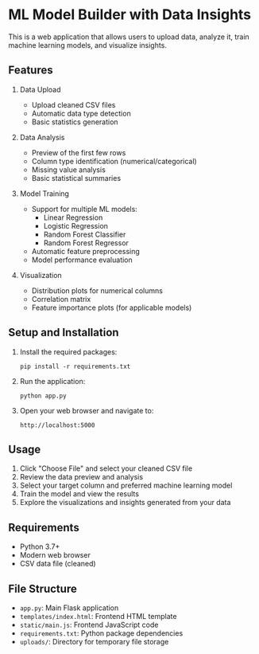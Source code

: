 # ML Model Builder with Data Insights

This is a web application that allows users to upload data, analyze it, train machine learning models, and visualize insights.

## Features

1. Data Upload
   - Upload cleaned CSV files
   - Automatic data type detection
   - Basic statistics generation

2. Data Analysis
   - Preview of the first few rows
   - Column type identification (numerical/categorical)
   - Missing value analysis
   - Basic statistical summaries

3. Model Training
   - Support for multiple ML models:
     - Linear Regression
     - Logistic Regression
     - Random Forest Classifier
     - Random Forest Regressor
   - Automatic feature preprocessing
   - Model performance evaluation

4. Visualization
   - Distribution plots for numerical columns
   - Correlation matrix
   - Feature importance plots (for applicable models)

## Setup and Installation

1. Install the required packages:
   ```
   pip install -r requirements.txt
   ```

2. Run the application:
   ```
   python app.py
   ```

3. Open your web browser and navigate to:
   ```
   http://localhost:5000
   ```

## Usage

1. Click "Choose File" and select your cleaned CSV file
2. Review the data preview and analysis
3. Select your target column and preferred machine learning model
4. Train the model and view the results
5. Explore the visualizations and insights generated from your data

## Requirements

- Python 3.7+
- Modern web browser
- CSV data file (cleaned)

## File Structure

- `app.py`: Main Flask application
- `templates/index.html`: Frontend HTML template
- `static/main.js`: Frontend JavaScript code
- `requirements.txt`: Python package dependencies
- `uploads/`: Directory for temporary file storage
